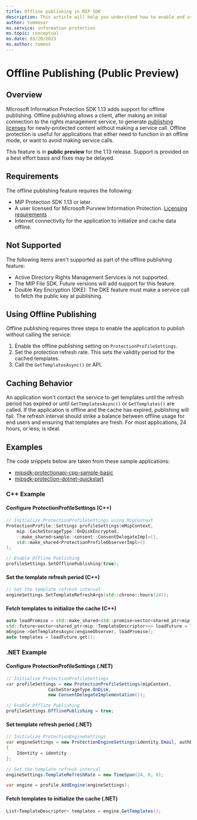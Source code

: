 ```yaml
---
title: Offline publishing in MIP SDK
description: This article will help you understand how to enable and use offline publishing in MIP SDK.
author: tommoser
ms.service: information-protection
ms.topic: conceptual
ms.date: 03/20/2023
ms.author: tommos
---
```


# Offline Publishing (Public Preview)

## Overview

Microsoft Information Protection SDK 1.13 adds support for offline publishing. Offline publishing allows a client, after making an initial connection to the rights management service, to generate [publishing licenses](https://learn.microsoft.com/openspecs/windows_protocols/ms-rmsod/0af175ee-d54d-4d70-b169-b0ade1ab9bf4#gt_3b0362d9-f209-48d2-afd0-0c0f6531a7d1) for newly-protected content without making a service call. Offline protection is useful for applications that either need to function in an offline mode, or want to avoid making service calls.

This feature is in **public preview** for the 1.13 release. Support is provided on a best effort basis and fixes may be delayed.

## Requirements

The offline publishing feature requires the following:

- MIP Protection SDK 1.13 or later.
- A user licensed for Microsoft Purview Information Protection. [Licensing requirements](https://learn.microsoft.com/microsoft-365/compliance/information-protection?view=o365-worldwide#licensing-requirements)
- Internet connectivity for the application to initialize and cache data offline.
  
## Not Supported

The following items aren't supported as part of the offline publishing feature:

- Active Directory Rights Management Services is not supported.
- The MIP File SDK. Future versions will add support for this feature.
- Double Key Encryption (DKE): The DKE feature must make a service call to fetch the public key at publishing. 

## Using Offline Publishing

Offline publishing requires three steps to enable the application to publish without calling the service:

1. Enable the offline publishing setting on `ProtectionProfileSettings`.
2. Set the protection refresh rate. This sets the validity period for the cached templates.
3. Call the `GetTemplatesAsync()` or  API.

## Caching Behavior

An application won't contact the service to get templates until the refresh period has expired or until `GetTemplatesAsync()` or `GetTemplates()` are called. If the application is offline and the cache has expired, publishing will fail. The refresh interval should strike a balance between offline usage for end users and ensuring that templates are fresh. For most applications, 24 hours, or less, is ideal.

## Examples

The code snippets below are taken from these sample applications:

- [
mipsdk-protectionapi-cpp-sample-basic](https://github.com/Azure-Samples/mipsdk-protectionapi-cpp-sample-basic)
- [mipsdk-protection-dotnet-quickstart](https://github.com/Azure-Samples/MipSDK-Protection-Dotnet-Quickstart)

### C++ Example

#### Configure ProtectionProfileSettings (C++)

```cpp
// Initialize ProtectionProfileSettings using MipContext
ProtectionProfile::Settings profileSettings(mMipContext,
    mip::CacheStorageType::OnDiskEncrypted,
    ::make_shared<sample::consent::ConsentDelegateImpl>(),
    std::make_shared<ProtectionProfileObserverImpl>()
);

// Enable Offline Publishing
profileSettings.SetOfflinePublishing(true);
```

#### Set the template refresh period (C++)

```cpp
// Set the template refresh interval
engineSettings.SetTemplateRefreshArgs(std::chrono::hours(24));
```

#### Fetch templates to initialize the cache (C++)

```cpp
auto loadPromise = std::make_shared<std::promise<vector<shared_ptr<mip::TemplateDescriptor>>>>();
std::future<vector<shared_ptr<mip::TemplateDescriptor>>> loadFuture = loadPromise->get_future();
mEngine->GetTemplatesAsync(engineObserver, loadPromise);
auto templates = loadFuture.get();
```

### .NET Example

#### Configure ProtectionProfileSettings (.NET)

```csharp
// Initialize ProtectionProfileSettings
var profileSettings = new ProtectionProfileSettings(mipContext, 
                CacheStorageType.OnDisk, 
                new ConsentDelegateImplementation());

// Enable Offline Publishing
profileSettings.OfflinePublishing = true;
```

#### Set template refresh period (.NET)

```csharp
// Initialize ProtectionEngineSettings
var engineSettings = new ProtectionEngineSettings(identity.Email, authDelegate, "", "")
{
    Identity = identity
};

// Set the template refresh interval
engineSettings.TemplateRefreshRate = new TimeSpan(24, 0, 0);

var engine = profile.AddEngine(engineSettings);
```

#### Fetch templates to initialize the cache (.NET)

```csharp
List<TemplateDescriptor> templates = engine.GetTemplates();
```
